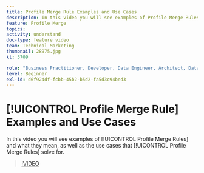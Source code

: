 ```yaml
---
title: Profile Merge Rule Examples and Use Cases
description: In this video you will see examples of Profile Merge Rules and what they mean, as well as the use cases that Profile Merge Rules solve for.
feature: Profile Merge
topics: 
activity: understand
doc-type: feature video
team: Technical Marketing
thumbnail: 28975.jpg
kt: 3709

role: "Business Practitioner, Developer, Data Engineer, Architect, Data Architect, Administrator, Leader"
level: Beginner
exl-id: d6f924df-fcbb-45b2-b5d2-fa5d3c94bed3
---
```

# [!UICONTROL Profile Merge Rule] Examples and Use Cases

In this video you will see examples of [!UICONTROL Profile Merge Rules] and what they mean, as well as the use cases that [!UICONTROL Profile Merge Rules] solve for.

>[!VIDEO](https://video.tv.adobe.com/v/28975/?quality=12)
